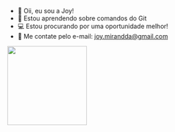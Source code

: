 - 💜 Oii, eu sou a Joy!
- 🌱 Estou aprendendo sobre comandos do Git
- 💻 Estou procurando por uma oportunidade melhor!
- 📲 Me contate pelo e-mail: joy.mirandda@gmail.com
 
<div>
 <a href="https://github.com/joymirandda">
  <img height= "180em" src="https://github-readme-stats.vercel/api?username=joymirandda&show_icons=true&theme=dark&include_all_commits=true&count_private=true"/>
</div>
